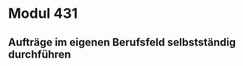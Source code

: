 <!--
theme: gaia
class:
 - invert
headingDivider: 1
paginate: true
-->

# Modul 431

## Aufträge im eigenen Berufsfeld selbstständig durchführen
